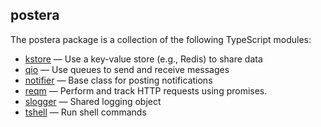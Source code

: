 ## postera

The postera package is a collection of the following TypeScript modules:

<ul>
<li><a href="doc/kstore.md">kstore</a> &mdash;
Use a key-value store (e.g., Redis) to share data</li>
<li><a href="doc/qio.md">qio</a> &mdash;
Use queues to send and receive messages</li>
<li><a href="doc/notifier.md">notifier</a> &mdash;
Base class for posting notifications</li>
<li><a href="doc/reqm.md">reqm</a> &mdash;
Perform and track HTTP requests using promises.</li>
<li><a href="doc/slogger.md">slogger</a> &mdash;
Shared logging object</li>
<li><a href="doc/tshell.md">tshell</a> &mdash;
Run shell commands</li>
</ul>
